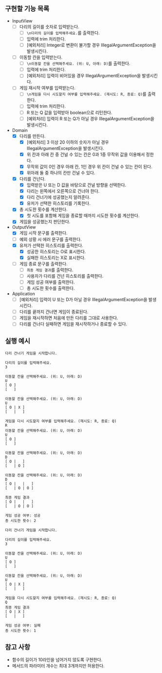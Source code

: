 ## 구현할 기능 목록
- InputView
  - [ ] 다리의 길이를 숫자로 입력받는다.
    - [ ] `\n다리의 길이를 입력해주세요.`를 출력한다.
    - [ ] 입력에 trim 처리한다.
    - [ ] [예외처리] Integer로 변환이 불가할 경우 IllegalArgumentException을 발생시킨다.
  - [ ] 이동할 칸을 입력받는다.
    - [ ] `\n이동할 칸을 선택해주세요. (위: U, 아래: D)`를 출력한다.
    - [ ] 입력에 trim 처리한다.
    - [ ] [예외처리] 입력이 비어있을 경우 IllegalArgumentException을 발생시킨다.
  - [ ] 게임 재시작 여부를 입력받는다.
    - [ ] `\n게임을 다시 시도할지 여부를 입력해주세요. (재시도: R, 종료: Q)`를 출력한다.
    - [ ] 입력에 trim 처리한다.
    - [ ] R 또는 Q 값을 입력받아 boolean으로 리턴한다.
    - [ ] [예외처리] 입력이 R 또는 Q가 아닐 경우 IllegalArgumentException을 발생시킨다.
- Domain
  - [x] 다리를 만든다.
    - [x] [예외처리] 3 이상 20 이하의 숫자가 아닐 경우 IllegalArgumentException을 발생시킨다.
    - [x] 위 칸과 아래 칸 중 건널 수 있는 칸은 0과 1중 무작위 값을 이용해서 정한다.
    - [x] 무작위 값이 0인 경우 아래 칸, 1인 경우 위 칸이 건널 수 있는 칸이 된다.
    - [x] 위아래 둘 중 하나의 칸만 건널 수 있다.
  - [x] 다리를 건넌다.
    - [x] 입력받은 U 또는 D 값을 바탕으로 건널 방향을 선택한다.
    - [x] 다리는 왼쪽에서 오른쪽으로 건너야 한다.
    - [x] 다리 건너기에 성공했는지 알려준다.
    - [x] 유저가 선택한 히스토리를 기록한다. 
  - [x] 총 시도한 횟수를 계산한다.
    - [x] 첫 시도를 포함해 게임을 종료할 때까지 시도한 횟수를 계산한다.
  - [x] 게임을 성공했는지 판단한다.
- OutputView
  - [x] 게임 시작 문구를 출력한다.
  - [ ] 예외 상황 시 에러 문구를 출력한다.
  - [x] 유저가 선택한 히스토리를 출력한다.
    - [x] 성공한 히스토리는 O로 표시한다.
    - [x] 실패한 히스토리는 X로 표시한다.
  - [ ] 게임 종료 문구를 출력한다.
    - [ ] `최종 게임 결과`를 출력한다.
    - [ ] 사용자가 다리를 건넌 히스토리를 출력한다.
    - [ ] 게임 성공 여부를 출력한다.
    - [ ] 총 시도한 횟수를 출력한다.
- Application
  - [ ] [예외처리] 입력이 U 또는 D가 아닐 경우 IllegalArgumentException을 발생시킨다.
  - [ ] 다리를 끝까지 건너면 게임이 종료된다.
  - [ ] 게임을 재시작하면 처음에 만든 다리를 그대로 사용한다.
  - [ ] 다리를 건너다 실패하면 게임을 재시작하거나 종료할 수 있다.
## 실행 예시
```
다리 건너기 게임을 시작합니다.

다리의 길이를 입력해주세요.
3

이동할 칸을 선택해주세요. (위: U, 아래: D)
U
[ O ]
[   ]

이동할 칸을 선택해주세요. (위: U, 아래: D)
U
[ O | X ]
[   |   ]

게임을 다시 시도할지 여부를 입력해주세요. (재시도: R, 종료: Q)
R
이동할 칸을 선택해주세요. (위: U, 아래: D)
U
[ O ]
[   ]

이동할 칸을 선택해주세요. (위: U, 아래: D)
D
[ O |   ]
[   | O ]

이동할 칸을 선택해주세요. (위: U, 아래: D)
D
[ O |   |   ]
[   | O | O ]

최종 게임 결과
[ O |   |   ]
[   | O | O ]

게임 성공 여부: 성공
총 시도한 횟수: 2
```

```
다리 건너기 게임을 시작합니다.

다리의 길이를 입력해주세요.
3

이동할 칸을 선택해주세요. (위: U, 아래: D)
U
[ O ]
[   ]

이동할 칸을 선택해주세요. (위: U, 아래: D)
U
[ O | X ]
[   |   ]

게임을 다시 시도할지 여부를 입력해주세요. (재시도: R, 종료: Q)
Q
최종 게임 결과
[ O | X ]
[   |   ]

게임 성공 여부: 실패
총 시도한 횟수: 1
```

## 참고 사항
- 함수의 길이가 10라인을 넘어가지 않도록 구현한다.
- 메서드의 파라미터 개수는 최대 3개까지만 허용한다.